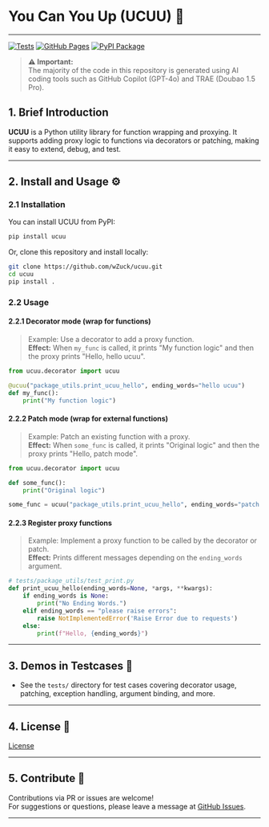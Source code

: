 # You Can You Up (UCUU) 🚀
--------

[![Tests](https://github.com/wZuck/ucuu/actions/workflows/python-app.yml/badge.svg)](https://github.com/wZuck/ucuu/actions/workflows/python-app.yml) [![GitHub Pages](https://github.com/wZuck/ucuu/actions/workflows/gh-pages.yml/badge.svg?branch=master)](https://github.com/wZuck/ucuu/actions/workflows/gh-pages.yml) [![PyPI Package](https://github.com/wZuck/ucuu/actions/workflows/publish.yml/badge.svg)](https://github.com/wZuck/ucuu/actions/workflows/publish.yml)
> **⚠️ Important:**  
> The majority of the code in this repository is generated using AI coding tools such as GitHub Copilot (GPT-4o) and TRAE (Doubao 1.5 Pro).  

## 1. Brief Introduction

**UCUU** is a Python utility library for function wrapping and proxying. It supports adding proxy logic to functions via decorators or patching, making it easy to extend, debug, and test.

---

## 2. Install and Usage ⚙️

### 2.1 Installation

You can install UCUU from PyPI:

```bash
pip install ucuu
```

Or, clone this repository and install locally:

```bash
git clone https://github.com/wZuck/ucuu.git
cd ucuu
pip install .
```

### 2.2 Usage

#### 2.2.1 Decorator mode (wrap for functions)

> Example: Use a decorator to add a proxy function.  
> **Effect:** When `my_func` is called, it prints "My function logic" and then the proxy prints "Hello, hello ucuu".

```python
from ucuu.decorator import ucuu

@ucuu("package_utils.print_ucuu_hello", ending_words="hello ucuu")
def my_func():
    print("My function logic")
```

#### 2.2.2 Patch mode (wrap for external functions)

> Example: Patch an existing function with a proxy.  
> **Effect:** When `some_func` is called, it prints "Original logic" and then the proxy prints "Hello, patch mode".

```python
from ucuu.decorator import ucuu

def some_func():
    print("Original logic")

some_func = ucuu("package_utils.print_ucuu_hello", ending_words="patch mode")(some_func)
```

#### 2.2.3 Register proxy functions

> Example: Implement a proxy function to be called by the decorator or patch.  
> **Effect:** Prints different messages depending on the `ending_words` argument.

```python
# tests/package_utils/test_print.py
def print_ucuu_hello(ending_words=None, *args, **kwargs):
    if ending_words is None:
        print("No Ending Words.")
    elif ending_words == "please raise errors":
        raise NotImplementedError('Raise Error due to requests')
    else:
        print(f"Hello, {ending_words}")
```

---

## 3. Demos in Testcases 🧪

- See the `tests/` directory for test cases covering decorator usage, patching, exception handling, argument binding, and more.


---

## 4. License 📄

[License](./LICENSE)

---

## 5. Contribute 🤝

Contributions via PR or issues are welcome!  
For suggestions or questions, please leave a message at [GitHub Issues](https://github.com/wZuck/ucuu/issues).

---

